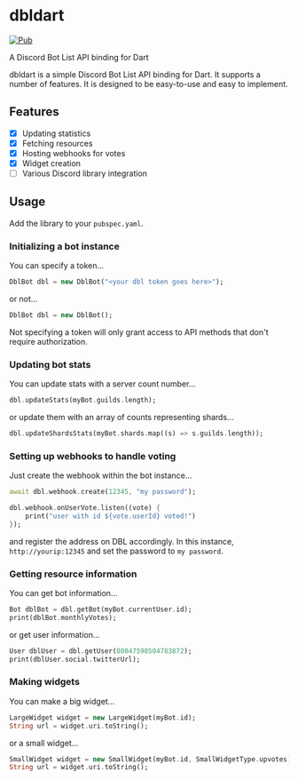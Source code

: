 # dbldart

[![Pub](https://img.shields.io/pub/v/dbldart.svg)](https://pub.dartlang.org/packages/dbldart)

A Discord Bot List API binding for Dart

dbldart is a simple Discord Bot List API binding for Dart. It supports a number of features. It is designed to be easy-to-use and easy to implement.

## Features

- [x] Updating statistics
- [x] Fetching resources
- [x] Hosting webhooks for votes
- [x] Widget creation
- [ ] Various Discord library integration

## Usage

Add the library to your `pubspec.yaml`.

### Initializing a bot instance

You can specify a token...
```dart
DblBot dbl = new DblBot("<your dbl token goes here>");
```
or not...
```dart
DblBot dbl = new DblBot();
```
Not specifying a token will only grant access to API methods that don't require authorization.

### Updating bot stats

You can update stats with a server count number...
```dart
dbl.updateStats(myBot.guilds.length);
```
or update them with an array of counts representing shards...
```dart
dbl.updateShardsStats(myBot.shards.map((s) => s.guilds.length));
```

### Setting up webhooks to handle voting

Just create the webhook within the bot instance...
```dart
await dbl.webhook.create(12345, "my password");

dbl.webhook.onUserVote.listen((vote) {
	print("user with id ${vote.userId} voted!")
});
```
and register the address on DBL accordingly. In this instance, `http://yourip:12345` and set the password to `my password`.

### Getting resource information

You can get bot information...
```dart
Bot dblBot = dbl.getBot(myBot.currentUser.id);
print(dblBot.monthlyVotes);
```
or get user information...
```dart
User dblUser = dbl.getUser(80047598504783872);
print(dblUser.social.twitterUrl);
```

### Making widgets

You can make a big widget...
```dart
LargeWidget widget = new LargeWidget(myBot.id);
String url = widget.uri.toString();
```
or a small widget...
```dart
SmallWidget widget = new SmallWidget(myBot.id, SmallWidgetType.upvotes);
String url = widget.uri.toString();
```
